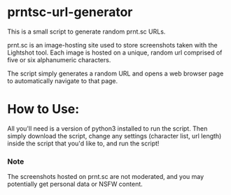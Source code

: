 # prntsc-url-generator
This is a small script to generate random prnt.sc URLs.

prnt.sc is an image-hosting site used to store screenshots taken with the Lightshot tool. Each image is hosted on a unique, random url comprised of five or six alphanumeric characters.

The script simply generates a random URL and opens a web browser page to automatically navigate to that page.

# How to Use:

All you'll need is a version of python3 installed to run the script. Then simply download the script, change any settings (character list, url length) inside the script that you'd like to, and run the script!

### Note

The screenshots hosted on prnt.sc are not moderated, and you may potentially get personal data or NSFW content.
